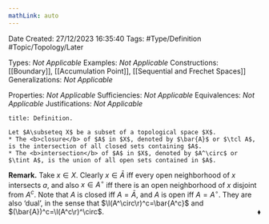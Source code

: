 ```yaml
---
mathLink: auto
---
```


<div class="topSpace"></div>

Date Created: 27/12/2023 16:35:40
Tags: #Type/Definition #Topic/Topology/Later

Types: <i>Not Applicable</i>
Examples: <i>Not Applicable</i>
Constructions: [[Boundary]], [[Accumulation Point]], [[Sequential and Frechet Spaces]]
Generalizations: <i>Not Applicable</i>

Properties: <i>Not Applicable</i>
Sufficiencies: <i>Not Applicable</i>
Equivalences: <i>Not Applicable</i>
Justifications: <i>Not Applicable</i>

``` ad-Definition
title: Definition.

Let $A\subseteq X$ be a subset of a topological space $X$.
* The <b>closure</b> of $A$ in $X$, denoted by $\bar{A}$ or $\tcl A$, is the intersection of all closed sets containing $A$.
* The <b>intersection</b> of $A$ in $X$, denoted by $A^\circ$ or $\tint A$, is the union of all open sets contained in $A$.

```

<b>Remark.</b> Take $x\in X$. Clearly $x\in\bar{A}$ iff every open neighborhood of $x$ intersects $a$, and also $x\in A^\circ$ iff there is an open neighborhood of $x$ disjoint from $A^c$. Note that $A$ is closed iff $A=\bar{A}$, and $A$ is open iff $A=A^\circ$. They are also ‘dual’, in the sense that $\l(A^\circ\r)^c=\bar{A^c}$ and $(\bar{A})^c=\l(A^c\r)^\circ$.<span style="float:right;">$\blacklozenge$</span>
